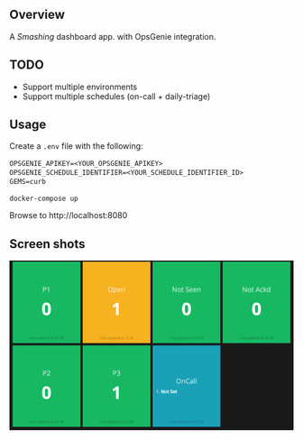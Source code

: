 ## Overview

A *Smashing* dashboard app. with OpsGenie integration.

## TODO

- Support multiple environments
- Support multiple schedules (on-call + daily-triage)

## Usage

Create a `.env` file with the following:

```
OPSGENIE_APIKEY=<YOUR_OPSGENIE_APIKEY>
OPSGENIE_SCHEDULE_IDENTIFIER=<YOUR_SCHEDULE_IDENTIFIER_ID>
GEMS=curb
```

```
docker-compose up
```

Browse to http://localhost:8080

## Screen shots

![Index Page](docs/opsgenie.png)
